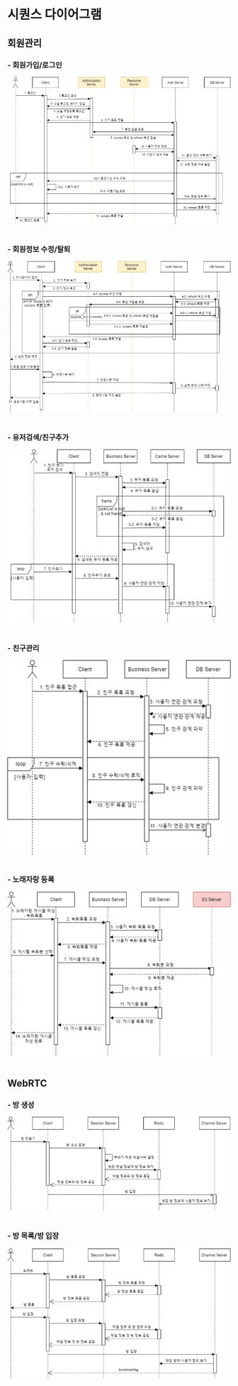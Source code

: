 # 시퀀스 다이어그램

## 회원관리

### - 회원가입/로그인

![회원가입&로그인](./%ED%9A%8C%EC%9B%90%EA%B4%80%EB%A6%AC_%ED%9A%8C%EC%9B%90%EA%B0%80%EC%9E%85%26%EB%A1%9C%EA%B7%B8%EC%9D%B8.png)
<br><br>

### - 회원정보 수정/탈퇴

![수정&탈퇴](./%ED%9A%8C%EC%9B%90%EA%B4%80%EB%A6%AC-%EC%88%98%EC%A0%95_%ED%83%88%ED%87%B4.png)
<br><br>

### - 유저검색/친구추가

![유저검색&친구추가](./%ED%9A%8C%EC%9B%90%EA%B4%80%EB%A6%AC_%EC%9C%A0%EC%A0%80%EA%B2%80%EC%83%89_%EC%B9%9C%EA%B5%AC%EC%B6%94%EA%B0%80.png)
<br><br>

### - 친구관리

![친구관리](./%ED%9A%8C%EC%9B%90%EA%B4%80%EB%A6%AC_%EC%B9%9C%EA%B5%AC%EA%B4%80%EB%A6%AC.png)
<br><br>

### - 노래자랑 등록

![노래자랑 등록](./%ED%9A%8C%EC%9B%90%EA%B4%80%EB%A6%AC-%EB%85%B8%EB%9E%98%EC%9E%90%EB%9E%91%20%EB%93%B1%EB%A1%9D.png)
<br><br>

## WebRTC

### - 방 생성

![webRTC_방생성](./webRTC_%EB%B0%A9%EC%83%9D%EC%84%B1.png)
<br><br>

### - 방 목록/방 입장

![webRTC_방목록&방입장](./webRTC_%EB%B0%A9%EB%AA%A9%EB%A1%9D%26%EB%B0%A9%EC%9E%85%EC%9E%A5.png)
<br><br>
